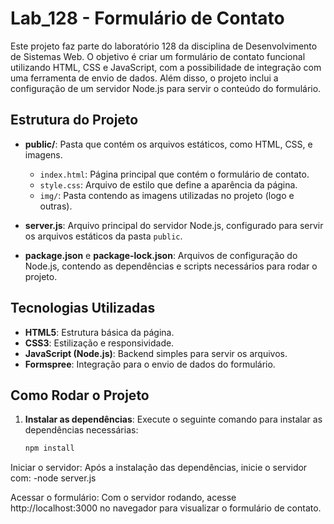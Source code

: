 # Lab_128 - Formulário de Contato

Este projeto faz parte do laboratório 128 da disciplina de Desenvolvimento de Sistemas Web. O objetivo é criar um formulário de contato funcional utilizando HTML, CSS e JavaScript, com a possibilidade de integração com uma ferramenta de envio de dados. Além disso, o projeto inclui a configuração de um servidor Node.js para servir o conteúdo do formulário.

## Estrutura do Projeto

- **public/**: Pasta que contém os arquivos estáticos, como HTML, CSS, e imagens.
  - `index.html`: Página principal que contém o formulário de contato.
  - `style.css`: Arquivo de estilo que define a aparência da página.
  - `img/`: Pasta contendo as imagens utilizadas no projeto (logo e outras).

- **server.js**: Arquivo principal do servidor Node.js, configurado para servir os arquivos estáticos da pasta `public`.

- **package.json** e **package-lock.json**: Arquivos de configuração do Node.js, contendo as dependências e scripts necessários para rodar o projeto.

## Tecnologias Utilizadas

- **HTML5**: Estrutura básica da página.
- **CSS3**: Estilização e responsividade.
- **JavaScript (Node.js)**: Backend simples para servir os arquivos.
- **Formspree**: Integração para o envio de dados do formulário.

## Como Rodar o Projeto

1. **Instalar as dependências**:
   Execute o seguinte comando para instalar as dependências necessárias:
   ```bash
   npm install
Iniciar o servidor: Após a instalação das dependências, inicie o servidor com:
-node server.js

Acessar o formulário: Com o servidor rodando, acesse http://localhost:3000 no navegador para visualizar o formulário de contato.



